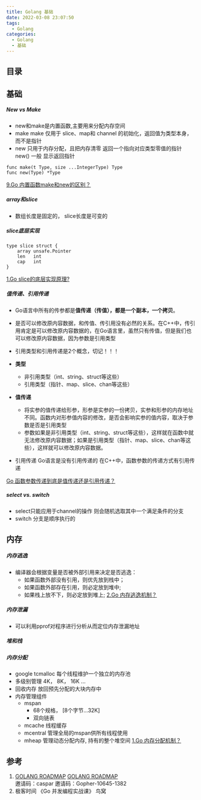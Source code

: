 ```yaml
---
title: Golang 基础
date: 2022-03-08 23:07:50
tags:
  - Golang
categories:
  - Golang
  - 基础
---
```


<p></p>
<!-- more -->



## 目录
<!-- toc -->

## 基础
##### New vs Make
+ new和make是内置函数,主要用来分配内存空间
+ make
  make 仅用于 slice、map和 channel 的初始化，返回值为类型本身，而不是指针
+ new 
    只用于内存分配，且把内存清零
    返回一个指向对应类型零值的指针
    new() 一般 显示返回指针

```Golang
func make(t Type, size ...IntegerType) Type 
func new(Type) *Type 
```

[9.Go 内置函数make和new的区别？](https://www.golangroadmap.com/class/gointerview/1-9.html)

##### array和slice
+ 数组长度是固定的， slice长度是可变的 
  
##### slice底层实现

```Golang
type slice struct {
    array unsafe.Pointer
    len   int
    cap   int
}
```

[1.Go slice的底层实现原理?](https://www.golangroadmap.com/class/gointerview/2-1.html)


##### 值传递、引用传递
+ Go语言中所有的传参都是**值传递（传值），都是一个副本，一个拷贝**。
+ 是否可以修改原内容数据，和传值、传引用没有必然的关系。在C++中，传引用肯定是可以修改原内容数据的，在Go语言里，虽然只有传值，但是我们也可以修改原内容数据，因为参数是引用类型
+ 引用类型和引用传递是2个概念，切记！！！

+ **类型**
  + 非引用类型（int、string、struct等这些）
  + 引用类型（指针、map、slice、chan等这些）

+ **值传递**
  - 将实参的值传递给形参，形参是实参的一份拷贝，实参和形参的内存地址不同。函数内对形参值内容的修改，是否会影响实参的值内容，取决于参数是否是引用类型
  - 参数如果是非引用类型（int、string、struct等这些），这样就在函数中就无法修改原内容数据；如果是引用类型（指针、map、slice、chan等这些），这样就可以修改原内容数据。  
+ 引用传递
  Go语言是没有引用传递的 
  在C++中，函数参数的传递方式有引用传递

[Go 函数参数传递到底是值传递还是引用传递？](https://www.golangroadmap.com/class/gointerview/1-7.html)  

##### select vs. switch  
+ select只能应用于channel的操作
  则会随机选取其中一个满足条件的分支
+ switch 分支是顺序执行的

## 内存 
##### 内存逃逸
+ 编译器会根据变量是否被外部引用来决定是否逃逸：
    - 如果函数外部没有引用，则优先放到栈中；
    - 如果函数外部存在引用，则必定放到堆中;
    - 如果栈上放不下，则必定放到堆上;
    [2.Go 内存逃逸机制？](https://www.golangroadmap.com/class/gointerview/8-2.html#%E6%A6%82%E5%BF%B5)

##### 内存泄漏
+ 可以利用pprof对程序进行分析从而定位内存泄漏地址

##### 堆和栈

##### 内存分配
+ google tcmalloc
  每个线程维护一个独立的内存池
+ 多级别管理
  4K， 8K， 16K ...
+ 回收内存
  放回预先分配的大块内存中
+ 内存管理组件
  - mspan
    - 68个规格， [8个字节...32K]
    - 双向链表
  - mcache
    线程缓存 
  - mcentral
    管理全局的mspan供所有线程使用
  - mheap
    管理动态分配内存, 持有的整个堆空间
    [1.Go 内存分配机制？](https://www.golangroadmap.com/class/gointerview/8-1.html#%E8%AE%BE%E8%AE%A1%E6%80%9D%E6%83%B3)  


## 参考
1. [GOLANG ROADMAP](https://www.golangroadmap.com/class/gointerview/)
    [GOLANG ROADMAP](https://www.golangroadmap.com/)  
    邀请码：caspar 
    邀请码：Gopher-10645-1382
2. 极客时间 《Go 并发编程实战课》  鸟窝






